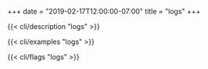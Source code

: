 +++
date = "2019-02-17T12:00:00-07:00"
title = "logs"
+++

{{< cli/description "logs" >}}

{{< cli/examples "logs" >}}

{{< cli/flags "logs" >}}
